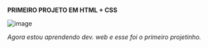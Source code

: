 **PRIMEIRO PROJETO EM HTML + CSS**

![image](https://user-images.githubusercontent.com/109961465/227305958-9ef82fc9-901b-459d-9d39-5c2a5df2e3c5.png)

_Agora estou aprendendo dev. web e esse foi o primeiro projetinho._

